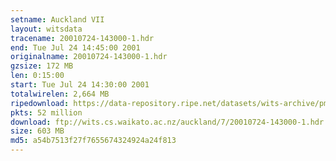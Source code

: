 ```yaml
---
setname: Auckland VII
layout: witsdata
tracename: 20010724-143000-1.hdr
end: Tue Jul 24 14:45:00 2001
originalname: 20010724-143000-1.hdr
gzsize: 172 MB
len: 0:15:00
start: Tue Jul 24 14:30:00 2001
totalwirelen: 2,664 MB
ripedownload: https://data-repository.ripe.net/datasets/wits-archive/pma/long/auck/7//20010724-143000-1.hdr.gz
pkts: 52 million
download: ftp://wits.cs.waikato.ac.nz/auckland/7/20010724-143000-1.hdr.gz
size: 603 MB
md5: a54b7513f27f7655674324924a24f813
---
```


